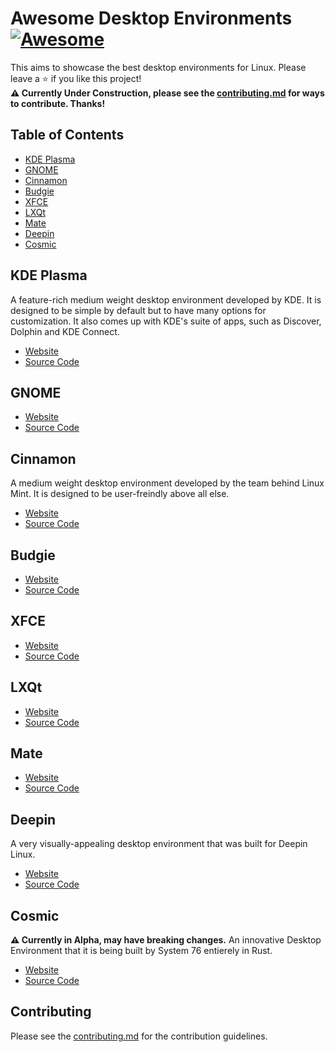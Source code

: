 # Awesome Desktop Environments [![Awesome](https://awesome.re/badge.svg)](https://awesome.re)
This aims to showcase the best desktop environments for Linux. Please leave a ⭐ if you like this project!  
**⚠️ Currently Under Construction, please see the [contributing.md](https://github.com/Inhishonor/awesome-desktop-environments/blob/main/contributing.md) for ways to contribute. Thanks!**
## Table of Contents
* [KDE Plasma](#kde-plasma) 
* [GNOME](#gnome) 
* [Cinnamon](#cinnamon) 
* [Budgie](#budgie) 
* [XFCE](#xfce) 
* [LXQt](#lxqt) 
* [Mate](#mate) 
* [Deepin](#deepin) 
* [Cosmic](#cosmic) 
## KDE Plasma
A feature-rich medium weight desktop environment developed by KDE. It is designed to be simple by default but to have many options for customization. It also comes up with KDE's suite of apps, such as Discover, Dolphin and KDE Connect.
* [Website](https://kde.org/plasma-desktop/)
* [Source Code](https://invent.kde.org/plasma)
## GNOME  
* [Website](https://www.gnome.org/)
* [Source Code](https://gitlab.gnome.org/GNOME)
## Cinnamon  
A medium weight desktop environment developed by the team behind Linux Mint. It is designed to be user-freindly above all else.
* [Website](https://projects.linuxmint.com/cinnamon/)
* [Source Code](https://github.com/linuxmint/cinnamon)
## Budgie  
* [Website](https://buddiesofbudgie.org/)
* [Source Code](https://github.com/BuddiesOfBudgie/budgie-desktop)
## XFCE  
* [Website](https://www.xfce.org/)
* [Source Code](https://gitlab.xfce.org/xfce)
## LXQt  
* [Website](https://lxqt-project.org/)
* [Source Code](https://github.com/lxqt/lxqt)
## Mate  
* [Website](https://mate-desktop.com/)
* [Source Code](https://github.com/mate-desktop)
## Deepin  
A very visually-appealing desktop environment that was built for Deepin Linux.
* [Website](https://www.deepin.org/en/dde/)
* [Source Code]()
## Cosmic
**⚠️ Currently in Alpha, may have breaking changes.** An innovative Desktop Environment that it is being built by System 76 entierely in Rust.
* [Website](https://system76.com/cosmic/.)
* [Source Code](https://github.com/pop-os/cosmic-epoch)
## Contributing
Please see the [contributing.md](https://github.com/Inhishonor/awesome-desktop-environments/blob/main/contributing.md) for the contribution guidelines.
